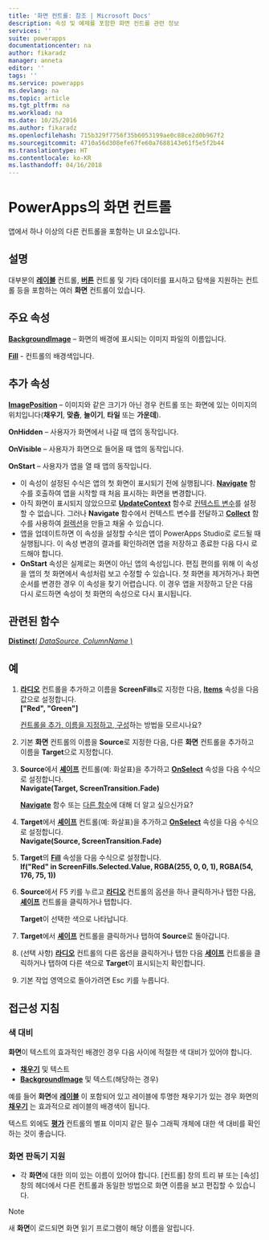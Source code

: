 ```yaml
---
title: '화면 컨트롤: 참조 | Microsoft Docs'
description: 속성 및 예제를 포함한 화면 컨트롤 관련 정보
services: ''
suite: powerapps
documentationcenter: na
author: fikaradz
manager: anneta
editor: ''
tags: ''
ms.service: powerapps
ms.devlang: na
ms.topic: article
ms.tgt_pltfrm: na
ms.workload: na
ms.date: 10/25/2016
ms.author: fikaradz
ms.openlocfilehash: 715b329f7756f35b6053199ae0c88ce2d0b967f2
ms.sourcegitcommit: 4710a56d308efe67fe60a7688143e61f5e5f2b44
ms.translationtype: HT
ms.contentlocale: ko-KR
ms.lasthandoff: 04/16/2018
---
```

# <a name="screen-control-in-powerapps"></a>PowerApps의 화면 컨트롤
앱에서 하나 이상의 다른 컨트롤을 포함하는 UI 요소입니다.

## <a name="description"></a>설명
대부분의 **[레이블](control-text-box.md)** 컨트롤, **[버튼](control-button.md)** 컨트롤 및 기타 데이터를 표시하고 탐색을 지원하는 컨트롤 등을 포함하는 여러 **화면** 컨트롤이 있습니다.

## <a name="key-properties"></a>주요 속성
**[BackgroundImage](properties-visual.md)** – 화면의 배경에 표시되는 이미지 파일의 이름입니다.

**[Fill](properties-color-border.md)** - 컨트롤의 배경색입니다.

## <a name="additional-properties"></a>추가 속성
**[ImagePosition](properties-visual.md)** – 이미지와 같은 크기가 아닌 경우 컨트롤 또는 화면에 있는 이미지의 위치입니다(**채우기**, **맞춤**, **늘이기**, **타일** 또는 **가운데**).

**OnHidden** – 사용자가 화면에서 나갈 때 앱의 동작입니다.

**OnVisible** – 사용자가 화면으로 들어올 때 앱의 동작입니다.

**OnStart** – 사용자가 앱을 열 때 앱의 동작입니다.

* 이 속성이 설정된 수식은 앱의 첫 화면이 표시되기 전에 실행됩니다. [**Navigate**](../functions/function-navigate.md) 함수를 호출하여 앱을 시작할 때 처음 표시하는 화면을 변경합니다.
* 아직 화면이 표시되지 않았으므로 [**UpdateContext**](../functions/function-updatecontext.md) 함수로 [컨텍스트 변수](../working-with-variables.md)를 설정할 수 없습니다. 그러나 **Navigate** 함수에서 컨텍스트 변수를 전달하고 [**Collect**](../functions/function-clear-collect-clearcollect.md) 함수를 사용하여 [컬렉션](../working-with-variables.md)을 만들고 채울 수 있습니다.
* 앱을 업데이트하면 이 속성을 설정할 수식은 앱이 PowerApps Studio로 로드될 때 실행됩니다. 이 속성 변경의 결과를 확인하려면 앱을 저장하고 종료한 다음 다시 로드해야 합니다.
* **OnStart** 속성은 실제로는 화면이 아닌 앱의 속성입니다. 편집 편의를 위해 이 속성을 앱의 첫 화면에서 속성처럼 보고 수정할 수 있습니다. 첫 화면을 제거하거나 화면 순서를 변경한 경우 이 속성을 찾기 어렵습니다. 이 경우 앱을 저장하고 닫은 다음 다시 로드하면 속성이 첫 화면의 속성으로 다시 표시됩니다.

## <a name="related-functions"></a>관련된 함수
[**Distinct**( *DataSource*, *ColumnName* )](../functions/function-distinct.md)

## <a name="example"></a>예
1. **[라디오](control-radio.md)** 컨트롤을 추가하고 이름을 **ScreenFills**로 지정한 다음, **[Items](properties-core.md)** 속성을 다음 값으로 설정합니다.<br>
   **["Red", "Green"]**
   
    [컨트롤을 추가, 이름을 지정하고, 구성](../add-configure-controls.md)하는 방법을 모르시나요?
2. 기본 **화면** 컨트롤의 이름을 **Source**로 지정한 다음, 다른 **화면** 컨트롤을 추가하고 이름을 **Target**으로 지정합니다.
3. **Source**에서 **[셰이프](control-shapes-icons.md)** 컨트롤(예: 화살표)을 추가하고 **[OnSelect](properties-core.md)** 속성을 다음 수식으로 설정합니다.<br>
   **Navigate(Target, ScreenTransition.Fade)**
   
    **[Navigate](../functions/function-navigate.md)** 함수 또는 [다른 함수](../formula-reference.md)에 대해 더 알고 싶으신가요?
4. **Target**에서 **[셰이프](control-shapes-icons.md)** 컨트롤(예: 화살표)을 추가하고 **[OnSelect](properties-core.md)** 속성을 다음 수식으로 설정합니다.<br>
   **Navigate(Source, ScreenTransition.Fade)**
5. **Target**의 **[Fill](properties-color-border.md)** 속성을 다음 수식으로 설정합니다.<br>
   **If("Red" in ScreenFills.Selected.Value, RGBA(255, 0, 0, 1), RGBA(54, 176, 75, 1))**
6. **Source**에서 F5 키를 누르고 **[라디오](control-radio.md)** 컨트롤의 옵션을 하나 클릭하거나 탭한 다음, **[셰이프](control-shapes-icons.md)** 컨트롤을 클릭하거나 탭합니다.
   
    **Target**이 선택한 색으로 나타납니다.
7. **Target**에서 **[셰이프](control-shapes-icons.md)** 컨트롤을 클릭하거나 탭하여 **Source**로 돌아갑니다.
8. (선택 사항) **[라디오](control-radio.md)** 컨트롤의 다른 옵션을 클릭하거나 탭한 다음 **[세이프](control-shapes-icons.md)** 컨트롤을 클릭하거나 탭하여 다른 색으로 **Target**이 표시되는지 확인합니다.
9. 기본 작업 영역으로 돌아가려면 Esc 키를 누릅니다.


## <a name="accessibility-guidelines"></a>접근성 지침
### <a name="color-contrast"></a>색 대비
**화면**이 텍스트의 효과적인 배경인 경우 다음 사이에 적절한 색 대비가 있어야 합니다.
* **[채우기](properties-color-border.md)** 및 텍스트
* **[BackgroundImage](properties-visual.md)** 및 텍스트(해당하는 경우)

예를 들어 **화면**에 **[레이블](control-text-box.md)** 이 포함되어 있고 레이블에 투명한 채우기가 있는 경우 화면의 **[채우기](properties-color-border.md)** 는 효과적으로 레이블의 배경색이 됩니다.

텍스트 외에도 **[평가](control-rating.md)** 컨트롤의 별표 이미지 같은 필수 그래픽 개체에 대한 색 대비를 확인하는 것이 좋습니다.

### <a name="screen-reader-support"></a>화면 판독기 지원
* 각 **화면**에 대한 의미 있는 이름이 있어야 합니다. [컨트롤] 창의 트리 뷰 또는 [속성] 창의 헤더에서 다른 컨트롤과 동일한 방법으로 화면 이름을 보고 편집할 수 있습니다.
> [!NOTE]
> 새 **화면**이 로드되면 화면 읽기 프로그램이 해당 이름을 알립니다. 
